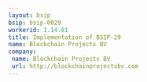 ```yaml
---
layout: bsip
bsip: bsip-0029
workerid: 1.14.81
title: Implementation of BSIP-29
name: Blockchain Projects BV
company:
 name: Blockchain Projects BV
 url: http://blockchainprojectsbv.com
---
```

